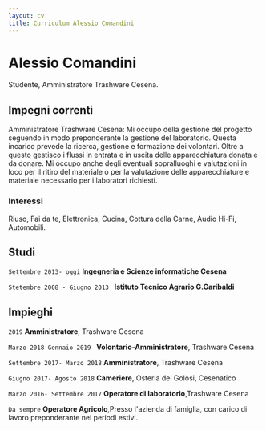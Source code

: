 ```yaml
---
layout: cv
title: Curriculum Alessio Comandini
---
```

# Alessio Comandini
Studente, Amministratore Trashware Cesena.


## Impegni correnti

Amministratore Trashware Cesena:
Mi occupo della gestione del progetto seguendo in modo preponderante la gestione del laboratorio.
Questa incarico prevede la ricerca, gestione e formazione dei volontari.
Oltre a questo gestisco i flussi in entrata e in uscita delle apparecchiatura donata e da donare.
Mi occupo anche degli eventuali sopralluoghi e valutazioni in loco per il ritiro del materiale o
per la valutazione delle apparecchiature e materiale necessario per i laboratori richiesti.


### Interessi

Riuso, Fai da te, Elettronica, Cucina, Cottura della Carne, Audio  Hi-Fi, Automobili. 




## Studi

`Settembre 2013- oggi`
__Ingegneria e Scienze informatiche Cesena__

`Stetembre 2008 - Giugno 2013 `
__Istituto Tecnico Agrario G.Garibaldi__


## Impieghi

`2019`
__Amministratore__, Trashware Cesena

`Marzo 2018-Gennaio 2019 `
__Volontario-Amministratore__, Trashware Cesena

`Settembre 2017- Marzo 2018`
__Amministratore__, Trashware Cesena

`Giugno 2017- Agosto 2018`
__Cameriere__, Osteria dei Golosi, Cesenatico

`Marzo 2016- Settembre 2017`
__Operatore di laboratorio__,Trashware Cesena

`Da sempre`
__Operatore Agricolo__,Presso l'azienda di famiglia, con carico di lavoro preponderante nei periodi estivi.



<!-- ### Footer

Last updated: May 2013 -->



